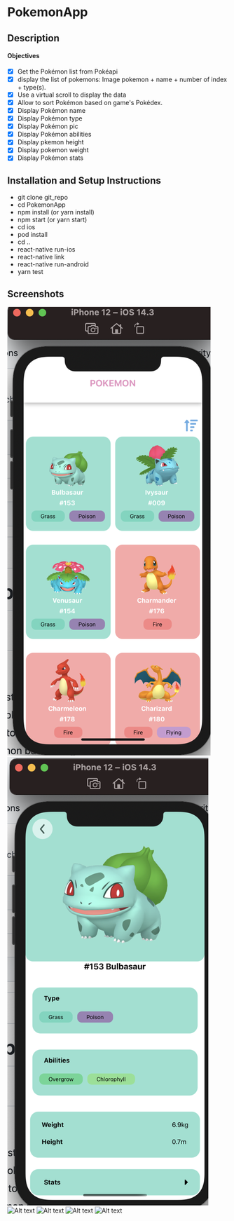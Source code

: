 # PokemonApp
## Description
#### Objectives 
 - [x] Get the Pokémon list from Pokéapi 
 - [x] display the list of pokemons: Image pokemon + name +  number of index + type(s).
 - [x] Use a virtual scroll to display the data
 - [x] Allow to sort Pokémon based on game's Pokédex.
 - [x] Display Pokémon name 
 - [x] Display Pokémon type
 - [x] Display Pokémon pic
 - [x] Display Pokémon abilities
 - [x] Display pkemon height
 - [x] Display pokemon weight
 - [x] Display Pokémon stats 

## Installation and Setup Instructions
* git clone git_repo
* cd PokemonApp
* npm install (or yarn install)
* npm start (or yarn start)
* cd ios 
* pod install
* cd ..
* react-native run-ios
* react-native link 
* react-native run-android
* yarn test 


## Screenshots
![Alt text](https://github.com/sarray23/PokemonApp/blob/master/PokemonApp/src/assets/Screenshot%202022-03-13%20at%2022.56.04.png)
![Alt text](https://github.com/sarray23/PokemonApp/blob/master/PokemonApp/src/assets/Screenshot%202022-03-13%20at%2022.56.12.png)
![Alt text](https://github.com/sarray23/PokemonApp/blob/master/PokemonApp/src/assets/Screenshot%202022-02-28%20at%2000.16.21.png)
![Alt text](https://github.com/sarray23/PokemonApp/blob/master/PokemonApp/src/assets/Screenshot%202022-02-28%20at%2000.16.48.png)
![Alt text](https://github.com/sarray23/PokemonApp/blob/master/PokemonApp/src/assets/Screenshot%202022-02-28%20at%2000.16.54.png)
![Alt text](https://github.com/sarray23/PokemonApp/blob/master/PokemonApp/src/assets/Screenshot%202022-02-28%20at%2000.17.10.png)
